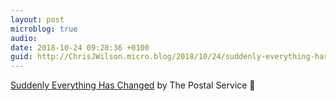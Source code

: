 ```yaml
---
layout: post
microblog: true
audio: 
date: 2018-10-24 09:28:36 +0100
guid: http://ChrisJWilson.micro.blog/2018/10/24/suddenly-everything-has.html
---
```

[Suddenly Everything Has Changed](https://songwhip.com/song/the-postal-service/suddenly-everything-has-changed) by The Postal Service 🎵 
